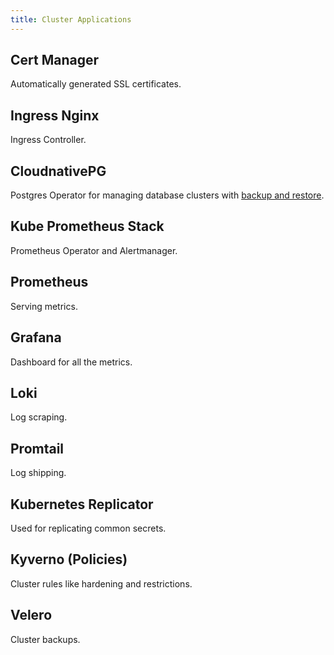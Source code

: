 ```yaml
---
title: Cluster Applications
---
```


## Cert Manager

Automatically generated SSL certificates.


## Ingress Nginx

Ingress Controller.


## CloudnativePG

Postgres Operator for managing database clusters with [backup and restore](/docs/operations/backup-and-restore).


## Kube Prometheus Stack

Prometheus Operator and Alertmanager.


## Prometheus

Serving metrics.


## Grafana

Dashboard for all the metrics.


## Loki

Log scraping.


## Promtail

Log shipping.


## Kubernetes Replicator

Used for replicating common secrets.


## Kyverno (Policies)

Cluster rules like hardening and restrictions.


## Velero

Cluster backups.
